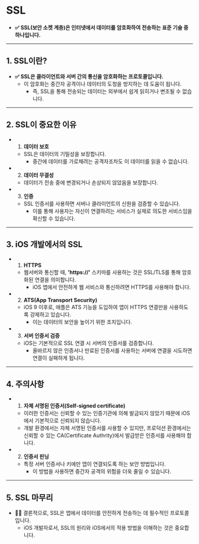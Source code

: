 # SSL

- **✅ SSL(보안 소켓 계층)은 인터넷에서 데이터를 암호화하여 전송하는 표준 기술 중 하나입니다.**

---

## 1. SSL이란?

- **✅ SSL은 클라이언트와 서버 간의 통신을 암호화하는 프로토콜입니다.**
    - 이 암호화는 중간자 공격이나 데이터의 도청을 방지하는 데 도움이 됩니다.
        - 즉, SSL을 통해 전송되는 데이터는 외부에서 쉽게 읽히거나 변조될 수 없습니다.

---

## 2. SSL이 중요한 이유

- 1. **데이터 보호**
    - SSL은 데이터의 기밀성을 보장합니다.
        - 중간에 데이터를 가로채려는 공격자조차도 이 데이터를 읽을 수 없습니다.

- 2. **데이터 무결성**
    - 데이터가 전송 중에 변경되거나 손상되지 않았음을 보장합니다.

- 3. **인증**
    - SSL 인증서를 사용하면 서버나 클라이언트의 신원을 검증할 수 있습니다.
        - 이를 통해 사용자는 자신이 연결하려는 서비스가 실제로 의도한 서비스임을 확신할 수 있습니다.

---

## 3. iOS 개발에서의 SSL

- 1. **HTTPS**
    - 웹서버와 통신할 때, **'https://'** 스키마를 사용하는 것은 SSL/TLS를 통해 암호화된 연결을 의미합니다.
        - iOS 앱에서 안전하게 웹 서비스와 통신하려면 HTTPS를 사용해야 합니다.

- 2. **ATS(App Transport Security)**
    - iOS 9 이후로, 애플은 ATS 기능을 도입하여 앱이 HTTPS 연결만을 사용하도록 강제하고 있습니다.
        - 이는 데이터의 보안을 높이기 위한 조치입니다.

- 3. **서버 인증서 검증**
    - iOS는 기본적으로 SSL 연결 시 서버의 인증서를 검증합니다.
        - 올바르지 않은 인증서나 만료된 인증서를 사용하는 서버에 연결을 시도하면 연결이 실패하게 됩니다.

---

## 4. 주의사항

- 1. **자체 서명된 인증서(Self-signed certificate)**
    - 이러한 인증서는 신뢰할 수 있는 인증기관에 의해 발금되지 않았기 때문에 iOS 에서 기본적으로 신뢰되지 않습니다.
    - 개발 환경에서는 자체 서명된 인증서를 사용할 수 있지만, 프로덕션 환경에서는 신뢰할 수 있는 CA(Certificate Authrity)에서 발급받은 인증서를 사용해야 합니다.

- 2. **인증서 핀닝**
    - 특정 서버 인증서나 키에만 앱이 연결되도록 하는 보안 방법입니다.
        - 이 방법을 사용하면 중간자 공격의 위험을 더욱 줄일 수 있습니다.

---

## 5. SSL 마무리

- 🙋‍♂️ 결론적으로, SSL은 앱에서 데이터를 안전하게 전송하는 데 필수적인 프로토콜입니다.
    - iOS 개발자로서, SSL의 원리와 iOS에서의 적용 방법을 이해하는 것은 중요합니다.

